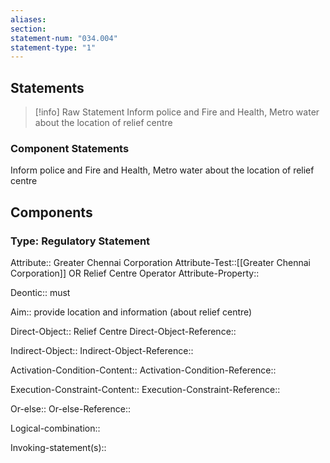 ```yaml
---
aliases: 
section: 
statement-num: "034.004"
statement-type: "1"
---
```

## Statements 
> [!info] Raw Statement
> Inform police and Fire and Health, Metro water about the location of relief centre 
> 

### Component Statements
Inform police and Fire and Health, Metro water about the location of relief centre 
## Components
### Type: Regulatory Statement
Attribute:: Greater Chennai Corporation
Attribute-Test::[[Greater Chennai Corporation]] OR Relief Centre Operator
Attribute-Property::

Deontic:: must

Aim:: provide location and information (about relief centre)

Direct-Object:: Relief Centre
Direct-Object-Reference:: 

Indirect-Object::
Indirect-Object-Reference:: 

Activation-Condition-Content::
Activation-Condition-Reference:: 

Execution-Constraint-Content::
Execution-Constraint-Reference:: 

Or-else::
Or-else-Reference:: 

Logical-combination::

Invoking-statement(s)::